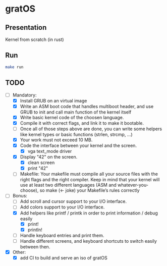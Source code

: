 # gratOS

## Presentation

Kernel from scratch (in rust)

## Run

```bash
make run
```

## TODO

- [ ] Mandatory:
  - [x] Install GRUB on an virtual image
  - [x] Write an ASM boot code that handles multiboot header, and use GRUB to init and call main function of the kernel itself
  - [x] Write basic kernel code of the choosen language.
  - [x] Compile it with correct flags, and link it to make it bootable.
  - [ ] Once all of those steps above are done, you can write some helpers like kernel types or basic functions (strlen, strcmp, ...)
  - [x] Your work must not exceed 10 MB.
  - [x] Code the interface between your kernel and the screen.
    - [x] vga text_mode driver
  - [x] Display "42" on the screen.
    - [x] clean screen
    - [x] print "42"
  - [ ] Makefile:
    Your makefile must compile all your source files with the right flags and the right compiler. Keep in mind that your kernel will use at least two different languages (ASM and whatever-you-choose), so make (<- joke) your Makefile’s rules correctly
- [ ] Bonus:
  - [ ] Add scroll and cursor support to your I/O interface.
  - [ ] Add colors support to your I/O interface.
  - [x] Add helpers like printf / printk in order to print information / debug easily
    - [x] print!
    - [x] println!
  - [ ] Handle keyboard entries and print them.
  - [ ] Handle different screens, and keyboard shortcuts to switch easily between then.
- [x] Other:
  - [x] add CI to build and serve an iso of gratOS
